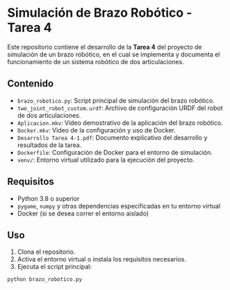 # Simulación de Brazo Robótico - Tarea 4

Este repositorio contiene el desarrollo de la **Tarea 4** del proyecto de simulación de un brazo robótico, en el cual se implementa y documenta el funcionamiento de un sistema robótico de dos articulaciones.

## Contenido

- `brazo_robotico.py`: Script principal de simulación del brazo robótico.
- `two_joint_robot_custom.urdf`: Archivo de configuración URDF del robot de dos articulaciones.
- `Aplicacion.mkv`: Video demostrativo de la aplicación del brazo robótico.
- `Docker.mkv`: Video de la configuración y uso de Docker.
- `Desarrollo Tarea 4-1.pdf`: Documento explicativo del desarrollo y resultados de la tarea.
- `Dockerfile`: Configuración de Docker para el entorno de simulación.
- `venv/`: Entorno virtual utilizado para la ejecución del proyecto.

## Requisitos

- Python 3.8 o superior
- `pygame`, `numpy` y otras dependencias especificadas en tu entorno virtual
- Docker (si se desea correr el entorno aislado)

## Uso

1. Clona el repositorio.
2. Activa el entorno virtual o instala los requisitos necesarios.
3. Ejecuta el script principal:

```bash
python brazo_robotico.py
